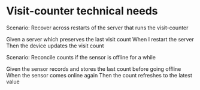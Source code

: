 # Visit-counter technical needs

Scenario: Recover across restarts of the server
that runs the visit-counter

  Given a server which preserves the last visit count
  When I restart the server
  Then the device updates the visit count

Scenario: Reconcile counts if the sensor is offline for a while

  Given the sensor records and stores the last count before going offline
  When the sensor comes online again
  Then the count refreshes to the latest value
